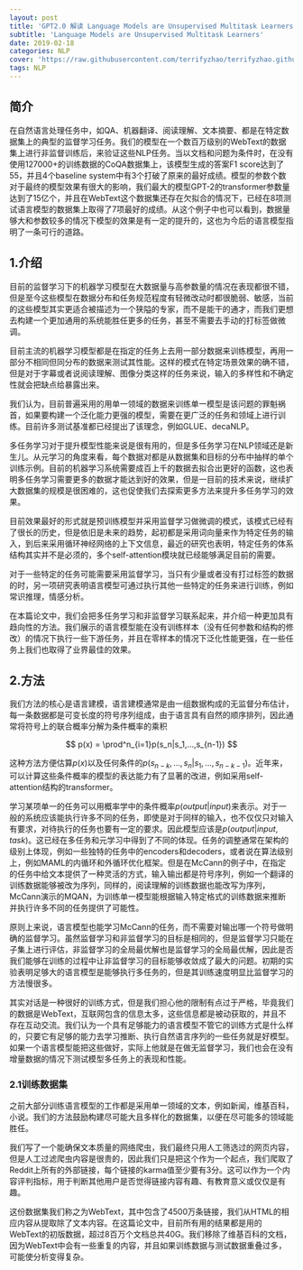```yaml
---
layout: post
title: 'GPT2.0 解读 Language Models are Unsupervised Multitask Learners'
subtitle: 'Language Models are Unsupervised Multitask Learners'
date: 2019-02-18
categories: NLP
cover: 'https://raw.githubusercontent.com/terrifyzhao/terrifyzhao.github.io/master/assets/img/2019-02-18-BERT%E7%BB%93%E6%9E%84/cover.png'
tags: NLP
---
```




## **简介**

在自然语言处理任务中，如QA、机器翻译、阅读理解、文本摘要、都是在特定数据集上的典型的监督学习任务。我们的模型在一个数百万级别的WebText的数据集上进行非监督训练后，来验证这些NLP任务。当以文档和问题为条件时，在没有使用127000+的训练数据的CoQA数据集上，该模型生成的答案F1 score达到了55，并且4个baseline system中有3个打破了原来的最好成绩。模型的参数个数对于最终的模型效果有很大的影响，我们最大的模型GPT-2的transformer参数量达到了15亿个，并且在WebText这个数据集还存在欠拟合的情况下，已经在8项测试语言模型的数据集上取得了7项最好的成绩。从这个例子中也可以看到，数据量够大和参数较多的情况下模型的效果是有一定的提升的，这也为今后的语言模型指明了一条可行的道路。


## **1.介绍**
目前的监督学习下的机器学习模型在大数据量与高参数量的情况在表现都很不错，但是至今这些模型在数据分布和任务规范程度有轻微改动时都很脆弱、敏感，当前的这些模型其实更适合被描述为一个狭隘的专家，而不是能干的通才，而我们更想去构建一个更加通用的系统能胜任更多的任务，甚至不需要去手动的打标签做微调。

目前主流的机器学习模型都是在指定的任务上去用一部分数据来训练模型，再用一部分不相同但同分布的数据来测试其性能。这样的模式在特定场景效果的确不错，但是对于字幕或者说阅读理解、图像分类这样的任务来说，输入的多样性和不确定性就会把缺点给暴露出来。

我们认为，目前普遍采用的用单一领域的数据来训练单一模型是该问题的罪魁祸首，如果要构建一个泛化能力更强的模型，需要在更广泛的任务和领域上进行训练。目前许多测试基准都已经提出了该理念，例如GLUE、decaNLP。

多任务学习对于提升模型性能来说是很有用的，但是多任务学习在NLP领域还是新生儿。从元学习的角度来看，每个数据对都是从数据集和目标的分布中抽样的单个训练示例。目前的机器学习系统需要成百上千的数据去拟合出更好的函数，这也表明多任务学习需要更多的数据才能达到好的效果，但是一目前的技术来说，继续扩大数据集的规模是很困难的，这也促使我们去探索更多方法来提升多任务学习的效果。

目前效果最好的形式就是预训练模型并采用监督学习做微调的模式，该模式已经有了很长的历史，但是依旧是未来的趋势，起初都是采用词向量来作为特定任务的输入，到后来采用循环神经网络的上下文信息，最近的研究也表明，特定任务的体系结构其实并不是必须的，多个self-attention模块就已经能够满足目前的需要。

对于一些特定的任务可能需要采用监督学习，当只有少量或者没有打过标签的数据的时，另一项研究表明语言模型可通过执行其他一些特定的任务来进行训练，例如常识推理，情感分析。

在本篇论文中，我们会把多任务学习和非监督学习联系起来，并介绍一种更加具有趋向性的方法。我们展示的语言模型能在没有训练样本（没有任何参数和结构的修改）的情况下执行一些下游任务，并且在零样本的情况下泛化性能更强，在一些任务上我们也取得了业界最佳的效果。

## **2.方法**

我们方法的核心是语言建模，语言建模通常是由一组数据构成的无监督分布估计，每一条数据都是可变长度的符号序列组成，由于语言具有自然的顺序排列，因此通常将符号上的联合概率分解为条件概率的乘积

$$
p(x) = \prod^n_{i=1}p(s_n|s_1,...,s_{n-1})
$$


这种方法方便估算$p(x)$以及任何条件的$p(s_{n−k},…,s_n|s_1,...,s_{n-k-1})$。近年来，可以计算这些条件概率的模型的表达能力有了显著的改进，例如采用self-attention结构的transformer。

学习某项单一的任务可以用概率学中的条件概率$p(output|input)$来表示。对于一般的系统应该能执行许多不同的任务，即使是对于同样的输入，也不仅仅只对输入有要求，对待执行的任务也要有一定的要求。因此模型应该是$p(output|input,task)$。这已经在多任务和元学习中得到了不同的体现。任务的调整通常在架构的级别上体现，例如一些独特的任务中的encoders和decoders，或者说在算法级别上，例如MAML的内循环和外循环优化框架。但是在McCann的例子中，在指定的任务中给文本提供了一种灵活的方式，输入输出都是符号序列，例如一个翻译的训练数据能够被改为序列，同样的，阅读理解的训练数据也能改写为序列，McCann演示的MQAN，为训练单一模型能根据输入特定格式的训练数据来推断并执行许多不同的任务提供了可能性。

原则上来说，语言模型也能学习McCann的任务，而不需要对输出哪一个符号做明确的监督学习。虽然监督学习和非监督学习的目标是相同的，但是监督学习只能在子集上进行评估，非监督学习的全局最优解也是监督学习的全局最优解，因此是否我们能够在训练的过程中让非监督学习的目标能够收敛成了最大的问题。初期的实验表明足够大的语言模型是能够执行多任务的，但是其训练速度明显比监督学习的方法慢很多。

其实对话是一种很好的训练方式，但是我们担心他的限制有点过于严格，毕竟我们的数据是WebText，互联网包含的信息太多，这些信息都是被动获取的，并且不存在互动交流。我们认为一个具有足够能力的语言模型不管它的训练方式是什么样的，只要它有足够的能力去学习推断、执行自然语言序列的一些任务就是好模型。如果一个语言模型能把这些做好，实际上他就是在做无监督学习，我们也会在没有增量数据的情况下测试模型多任务上的表现和性能。

### **2.1训练数据集**

之前大部分训练语言模型的工作都是采用单一领域的文本，例如新闻，维基百科，小说。我们的方法鼓励构建尽可能大且多样化的数据集，以便在尽可能多的领域能胜任。

我们写了一个能确保文本质量的网络爬虫，我们最终只用人工筛选过的网页内容，但是人工过滤爬虫内容是很贵的，因此我们只是把这个作为一个起点，我们爬取了Reddit上所有的外部链接，每个链接的karma值至少要有3分。这可以作为一个内容评判指标，用于判断其他用户是否觉得链接内容有趣、有教育意义或仅仅是有趣。

这份数据集我们称之为WebText，其中包含了4500万条链接，我们从HTML的相应内容从提取除了文本内容。在这篇论文中，目前所有用的结果都是用的WebText的初版数据，超过8百万个文档总共40G。我们移除了维基百科的文档，因为WebText中会有一些重复的内容，并且如果训练数据与测试数据重叠过多，可能使分析变得复杂。






























